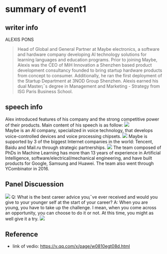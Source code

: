 # summary of event1

## writer info 
ALEXIS PONS
> Head of Global and General Partner at Maybe electronics, a software and hardware company developing AI technology solutions for learning languages and education programs.
Prior to joining Maybe, Alexis was the CEO of MiH Innovation a Shenzhen based product development consultancy founded to bring startup hardware products from concept to consumer. Additionally, he ran the first deployment of the Startup Department at 3NOD Group Shenzhen. Alexis earned his dual Master¡¯s degree in Management and Marketing - Strategy from ISG Paris Business School.

## speech info
Alex introduced features of his company and the strong competitive power of their products. Main content of his speech is as follow:
![](../images/event1/85def3773cffe889f302a3fb9939759.jpg)
</br>
Maybe is an AI company, specialized in voice technology, that develops voice-controlled devices and voice processing chipsets.
![](../images/event1/9f178c31a60cd44c4662f9f8b686868.jpg)
Maybe is supported by 3 of the biggest Internet companies in the world: Tencent, Baidu and Mail.ru through strategic partnerships.
![](../images/event1/85ecb2094a4c4083e2911774f4b134c.jpg)
The team composed of PhDs in Machine Learning has more than 13 years of experience in Artificial Intelligence, software/electrical/mechanical engineering, and have built products for Google, Samsung and Huawei. The team also went through YCombinator in 2016.



## Panel Discuession
![](../images/event1/8be70cc559147a3374362801562b203.jpg)
Q: What is the best career advice you¡¯ve ever received and would you give to your younger self at the start of your career?
A: When you are young, you have to take up the challenge. I mean, when you come across an opportunity, you can choose to do it or not. At this time, you might as well give it a try.
![](../211279664cf4fdf0dbe42a1e11c7412.jpg)

## Reference
- link of vedio: https://v.qq.com/x/page/w0810egt08d.html

